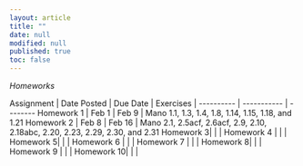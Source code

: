 ```yaml
---
layout: article
title: ""
date: null
modified: null
published: true
toc: false
---
```


*Homeworks*

Assignment | Date Posted | Due Date | Exercises |
---------- | ----------- | --------
Homework 1 |     Feb 1  |  Feb 9   | Mano 1.1, 1.3, 1.4, 1.8, 1.14, 1.15, 1.18, and 1.21
Homework 2 |     Feb 8    |  Feb 16    | Mano 2.1, 2.5acf, 2.6acf, 2.9, 2.10, 2.18abc, 2.20, 2.23, 2.29, 2.30, and 2.31
Homework 3|          |     |
Homework 4 |          | |
Homework 5|      | |
Homework 6 |       |     | 
Homework 7 |         |      |
Homework 8|          |     |
Homework 9 |          | |
Homework 10|      | |
